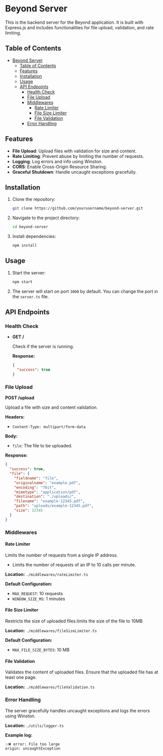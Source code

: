 # Beyond Server

This is the backend server for the Beyond application. It is built with Express.js and includes functionalities for file upload, validation, and rate limiting.

## Table of Contents

- [Beyond Server](#beyond-server)
  - [Table of Contents](#table-of-contents)
  - [Features](#features)
  - [Installation](#installation)
  - [Usage](#usage)
  - [API Endpoints](#api-endpoints)
    - [Health Check](#health-check)
    - [File Upload](#file-upload)
    - [Middlewares](#middlewares)
      - [Rate Limiter](#rate-limiter)
      - [File Size Limiter](#file-size-limiter)
      - [File Validation](#file-validation)
    - [Error Handling](#error-handling)

## Features

- **File Upload**: Upload files with validation for size and content.
- **Rate Limiting**: Prevent abuse by limiting the number of requests.
- **Logging**: Log errors and info using Winston.
- **CORS**: Enable Cross-Origin Resource Sharing.
- **Graceful Shutdown**: Handle uncaught exceptions gracefully.

## Installation

1. Clone the repository:

   ```bash
   git clone https://github.com/yourusername/beyond-server.git
   ```

2. Navigate to the project directory:

   ```bash
   cd beyond-server
   ```

3. Install dependencies:
   ```bash
   npm install
   ```

## Usage

1. Start the server:

   ```bash
   npm start
   ```

2. The server will start on port `3000` by default. You can change the port in the `server.ts` file.

## API Endpoints

### Health Check

- **GET /**

  Check if the server is running.

  **Response:**

  ```json
  {
    "success": true
  }
  ```

### File Upload

**POST /upload**

Upload a file with size and content validation.

**Headers:**

- `Content-Type: multipart/form-data`

**Body:**

- `file`: The file to be uploaded.

**Response:**

```json
{
  "success": true,
  "file": {
    "fieldname": "file",
    "originalname": "example.pdf",
    "encoding": "7bit",
    "mimetype": "application/pdf",
    "destination": "./uploads/",
    "filename": "example-12345.pdf",
    "path": "uploads/example-12345.pdf",
    "size": 12345
  }
}
```

### Middlewares

#### Rate Limiter

Limits the number of requests from a single IP address.

- Limits the number of requests of an IP to 10 calls per minute.

**Location:** `./middlewares/rateLimiter.ts`

**Default Configuration:**
- `MAX_REQUEST`: 10 requests
- `WINDOW_SIZE_MS`: 1 minutes


#### File Size Limiter

Restricts the size of uploaded files.limits the size of the file to 10MB

**Location:** `./middlewares/fileSizeLimiter.ts`

**Default Configuration:**
- `MAX_FILE_SIZE_BYTES`: 10 MB


#### File Validation

Validates the content of uploaded files. Ensure that the uploaded file has at least one page.

**Location:** `./middlewares/fileValidation.ts`


### Error Handling

The server gracefully handles uncaught exceptions and logs the errors using Winston.




**Location:** `./utils/logger.ts`

**Example log:**

```text
💥❌ error: File too large
origin: uncaughtException
